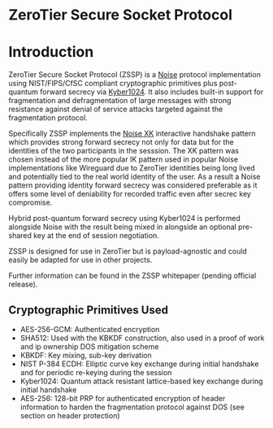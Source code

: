 ZeroTier Secure Socket Protocol
======

# Introduction

ZeroTier Secure Socket Protocol (ZSSP) is a [Noise](http://noiseprotocol.org) protocol implementation using NIST/FIPS/CfSC compliant cryptographic primitives plus post-quantum forward secrecy via [Kyber1024](https://pq-crystals.org/kyber/). It also includes built-in support for fragmentation and defragmentation of large messages with strong resistance against denial of service attacks targeted against the fragmentation protocol.

Specifically ZSSP implements the [Noise XK](http://noiseprotocol.org/noise.html#interactive-handshake-patterns-fundamental) interactive handshake pattern which provides strong forward secrecy not only for data but for the identities of the two participants in the sesssion. The XK pattern was chosen instead of the more popular IK pattern used in popular Noise implementations like Wireguard due to ZeroTier identities being long lived and potentially tied to the real world identity of the user. As a result a Noise pattern providing identity forward secrecy was considered preferable as it offers some level of deniability for recorded traffic even after secrec key compromise.

Hybrid post-quantum forward secrecy using Kyber1024 is performed alongside Noise with the result being mixed in alongside an optional pre-shared key at the end of session negotiation.

ZSSP is designed for use in ZeroTier but is payload-agnostic and could easily be adapted for use in other projects.

Further information can be found in the ZSSP whitepaper (pending official release).

## Cryptographic Primitives Used

 - AES-256-GCM: Authenticated encryption
 - SHA512: Used with the KBKDF construction, also used in a proof of work and ip ownership DOS mitigation scheme
 - KBKDF: Key mixing, sub-key derivation
 - NIST P-384 ECDH: Elliptic curve key exchange during initial handshake and for periodic re-keying during the session
 - Kyber1024: Quantum attack resistant lattice-based key exchange during initial handshake
 - AES-256: 128-bit PRP for authenticated encryption of header information to harden the fragmentation protocol against DOS (see section on header protection)
